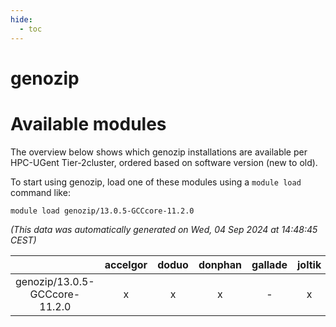```yaml
---
hide:
  - toc
---
```


genozip
=======

# Available modules


The overview below shows which genozip installations are available per HPC-UGent Tier-2cluster, ordered based on software version (new to old).

To start using genozip, load one of these modules using a `module load` command like:

```shell
module load genozip/13.0.5-GCCcore-11.2.0
```

*(This data was automatically generated on Wed, 04 Sep 2024 at 14:48:45 CEST)*  

| |accelgor|doduo|donphan|gallade|joltik|shinx|skitty|
| :---: | :---: | :---: | :---: | :---: | :---: | :---: | :---: |
|genozip/13.0.5-GCCcore-11.2.0|x|x|x|-|x|-|x|

